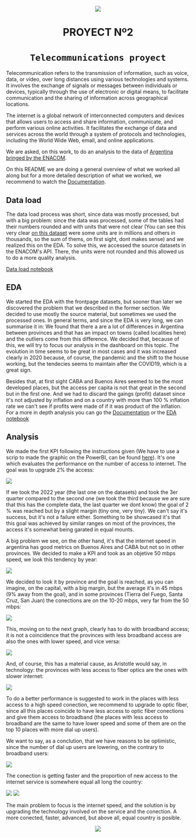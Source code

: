<p align='center'>
<img src ="https://tynmagazine.com/wp-content/uploads/sites/3/2020/01/mundo-conectado.jpg">
<p>

<h1 align='center'>
 <b>PROYECT Nº2</b>
</h1>
 
# <h1 align="center">**`Telecommunications proyect`**</h1>

Telecommunication refers to the transmission of information, such as voice, data, or video, over long distances using various technologies and systems. It involves the exchange of signals or messages between individuals or devices, typically through the use of electronic or digital means, to facilitate communication and the sharing of information across geographical locations.

The internet is a global network of interconnected computers and devices that allows users to access and share information, communicate, and perform various online activities. It facilitates the exchange of data and services across the world through a system of protocols and technologies, including the World Wide Web, email, and online applications.

We are asked, on this work, to do an analysis to the data of [Argentina bringed by the ENACOM](https://datosabiertos.enacom.gob.ar/dashboards/20000/acceso-a-internet/).

On this README we are doing a general overview of what we worked all along but for a more detailed description of what we worked, we recommend to watch the [Documentation](https://github.com/pablorobba/Data_Analyst_Telecomunication_proyect/blob/main/Documentation.md).


## Data load

The data load process was short, since data was mostly processed, but with a big problem: since the data was processed, some of the tables had their numbers rounded and with units that were not clear (You can see this very clear [on this dataset](https://datosabiertos.enacom.gob.ar/dataviews/240976/total-nacional-de-accesos-a-internet-fijo-por-banda-ancha-y-banda-angosta/) were some units are in millions and others in thousands, so the sum of thems, on first sight, dont makes sense) and we realized this on the EDA. To solve this, we accessed the source datasets in the ENACOM's API. There, the units were not rounded and this allowed us to do a more quality analysis. 

[Data load notebook](https://github.com/pablorobba/Data_Analyst_Telecomunication_proyect/blob/main/1%20-%20Data_load.ipynb)


## EDA

We started the EDA with the frontpage datasets, but sooner than later we discovered the problem that we described  in the former section. We decided to use mostly the source material, but sometimes we used the processed ones. In general terms, and since the EDA is very long, we can summarise it in: We found that there a are a lot of differences in Argentina between provinces and that has an impact on towns (called localities here) and the outliers come from this difference. We decided that, because of this, we will try to focus our analysis in the dashboard on this topic. The evolution in time seems to be great in most cases and it was increased clearly in 2020 because, of course, the pandemic and the shift to the house working, but the tendecies seems to maintain after the COVID19, which is a great sign.

Besides that, at first sight CABA and Buenos Aires seemed to be the most developed places, but the access per capita is not that great in the second but in the first one. And we had to discard the gaings (profit) dataset since it's not adjusted by inflation and on a country with more than 100 % inflation rate we can't see if profits were made of if it was product of the inflation. For a more in depth analysis you can go the [Documentation](https://github.com/pablorobba/Data_Analyst_Telecomunication_proyect/blob/main/Documentation.md) or the [EDA notebook](https://github.com/pablorobba/Data_Analyst_Telecomunication_proyect/blob/main/2%20-%20EDA.ipynb)


## Analysis 

We made the first KPI following the instructions given (We have to use a scrip to made the graphic on the PowerBI, can be found [here](https://github.com/pablorobba/Data_Analyst_Telecomunication_proyect/blob/main/script_powerbi.py)). It's one which evaluates the performance on the number of access to internet. The goal was to upgrade 2% the access:

<img src ="img-readme\read\KPI.png">

If we took the 2022 year (the last one on the datasets) and took the 3er quarter compared to the second one (we took the third because we are sure that this has the complete data, the last quarter we dont know) the goal of 2 % was reached but by a slight margin (tiny one, very tiny). We can't say it's success, but it's not a failure either. Something to be showcased it's that this goal was achieved by similar ranges on most of the provinces, the access it's somewhat being garated in equal mounts.

A big problem we see, on the other hand, it's that the internet speed in argentina has good metrics on Buenos Aires and CABA but not so in other provinces. We decided to make a KPI and took as an objetive 50 mbps speed, we look this tendency by year:

<img src ="img-readme\read\KPI2.png">

We decided to look it by province and the goal is reached, as you can imagine, on the capital, with a big margin, but the average it's in 45 mbps (9% away from the goal), and in some provinces (Tierra del Fuego, Santa Cruz, San Juan) the conections are on the 10-20 mbps, very far from the 50 mbps:

<img src ="img-readme\read\provincies.png">

This, moving on to the next graph, clearly has to do with broadband access; it is not a coincidence that the provinces with less broadband access are also the ones with lower speed, and vice versa:

<img src ="img-readme\read\provincies2.png">

And, of course, this has a material cause, as Aristotle would say, in technology: the provinces with less access to fiber optics are the ones with slower internet:

<img src ="img-readme\read\provincies3.png">

To do a better performance is suggested to work in the places with less access to a high speed conection, we recommend to upgrade to optic fiber, since all this places coincide to have less access to optic fiber conections and give them access to broadband (the places with less access to broadband are the same to have lower speed and some of them are on the top 10 places with more dial up users).

We want to say, as a conclution, that we have reasons to be optimistic, since the number of dial up users are lowering, on the contrary to broadband users:

<img src ="img-readme\read\DUBA.png">

The conection is getting faster and the proportion of new access to the internet service is somewhere equal all long the country:

<img src ="img-readme\read\map.png"> <img src ="img-readme\read\speed.png"> 

The main problem to focus is the internet speed, and the solution is by upgrading the technology involved on the service and the conection. A more conected, faster, advanced, but above all, equal country is posible.


<p align='center'>
<img src ="https://as1.ftcdn.net/v2/jpg/04/67/85/46/1000_F_467854633_zTkc7XOGo73RhY4V7HFjBkW2mteE7UqL.jpg">